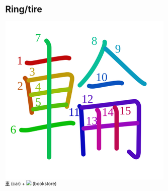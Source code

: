 # Ring/tire
![8f2a](../kanji-colorize/8f2a.svg)
[車](車.md) (car) + ![](http://www.kanjidamage.com/assets/radsmall/barbershop-f2d6b0b4528060c82d9e052b36951f2ee619c37044023e15fa08b015b079da6b.jpg) (bookstore)